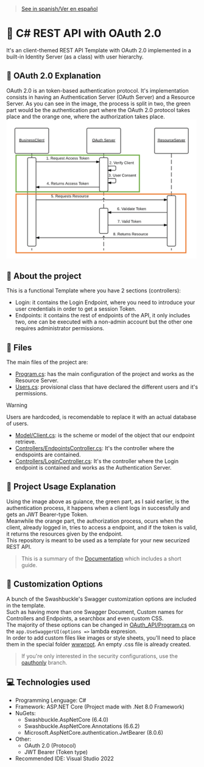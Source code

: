 > [See in spanish/Ver en español](https://github.com/LuisMiSanVe/OAuth_API/tree/spanish)
# 🔐 C# REST API with OAuth 2.0
It's an client-themed REST API Template with OAuth 2.0 implemented in a built-in Identity Server (as a class) with user hierarchy.
## 📝 OAuth 2.0 Explanation
OAuth 2.0 is an token-based authentication protocol. It's implementation consists in having an Authentication Server (OAuth Server) and a Resource Server.
As you can see in the image, the process is split in two, the green part would be the authentication part where the OAuth 2.0 protocol takes place and the orange one, where the authorization takes place.\
<img src="/RepositoryResources/oauthprocess.png" width="500" alt="OAuth 2.0 Protocol Explanation Process">
## 📖 About the project
This is a functional Template where you have 2 sections (controllers):
- Login: it contains the Login Endpoint, where you need to introduce your user credentials in order to get a session Token.
- Endpoints: it contains the rest of endpoints of the API, it only includes two, one can be executed with a non-admin account but the other one requires administrator permissions.
## 📂 Files
The main files of the project are:
- [Program.cs](https://github.com/LuisMiSanVe/OAuth_API/blob/main/OAuth_API/Program.cs): has the main configuration of the project and works as the Resource Server.
- [Users.cs](https://github.com/LuisMiSanVe/OAuth_API/blob/main/OAuth_API/Users.cs): provisional class that have declared the different users and it's permissions.
> [!WARNING]
> Users are hardcoded, is recomendable to replace it with an actual database of users.
- [Model/Client.cs](https://github.com/LuisMiSanVe/OAuth_API/blob/main/OAuth_API/Model/Client.cs): is the scheme or model of the object that our endpoint retrieve.
- [Controllers/EndpointsController.cs](https://github.com/LuisMiSanVe/OAuth_API/blob/main/OAuth_API/Controllers/EndpointsController.cs): It's the controller where the endspoints are contained.
- [Controllers/LoginController.cs](https://github.com/LuisMiSanVe/OAuth_API/blob/main/OAuth_API/Controllers/LoginController.cs): It's the controller where the Login endpoint is contained and works as the Authentication Server.
## 🚀 Project Usage Explanation
Using the image above as guiance, the green part, as I said earlier, is the authentication process, it happens when a client logs in successfully and gets an JWT Bearer-type Token.\
Meanwhile the orange part, the authorization process, ocurs when the client, already logged in, tries to access a endpoint, and if the token is valid, it returns the resources given by the endpoint.\
This repository is meant to be used as a template for your new securized REST API.
> This is a summary of the [Documentation](/RepositoryResources/Documentation.pdf) which includes a short guide.

## 🎨 Customization Options
A bunch of the Swashbuckle's Swagger customization options are included in the template.\
Such as having more than one Swagger Document, Custom names for Controllers and Endpoints, a searchbox and even custom CSS.\
The majority of these options can be changed in [OAuth_API/Program.cs](https://github.com/LuisMiSanVe/OAuth_API/blob/main/OAuth_API/Program.cs) on the `app.UseSwaggerUI(options =>` lambda expresion.\
In order to add custom files like images or style sheets, you'll need to place them in the special folder [wwwroot](https://github.com/LuisMiSanVe/OAuth_API/tree/main/OAuth_API/wwwroot). An empty .css file is already created.
> If you're only interested in the security configurations, use the [oauthonly](https://github.com/LuisMiSanVe/OAuth_API/tree/oauthonly) branch.
## 💻 Technologies used
- Programming Lenguage: C#
- Framework: ASP.NET Core (Project made with .Net 8.0 Framework)
- NuGets:
  - Swashbuckle.AspNetCore (6.4.0)
  - Swashbuckle.AspNetCore.Annotations (6.6.2)
  - Microsoft.AspNetCore.authentication.JwtBearer (8.0.6)
- Other:
  - OAuth 2.0 (Protocol)
  - JWT Bearer (Token type)
- Recommended IDE: Visual Studio 2022
